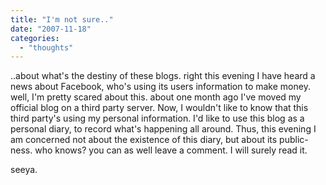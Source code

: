 ```yaml
---
title: "I'm not sure.."
date: "2007-11-18"
categories: 
  - "thoughts"
---
```


..about what's the destiny of these blogs. right this evening I have heard a news about Facebook, who's using its users information to make money. well, I'm pretty scared about this. about one month ago I've moved my official blog on a third party server. Now, I wouldn't like to know that this third party's using my personal information. I'd like to use this blog as a personal diary, to record what's happening all around. Thus, this evening I am concerned not about the existence of this diary, but about its public-ness. who knows? you can as well leave a comment. I will surely read it.

seeya.
